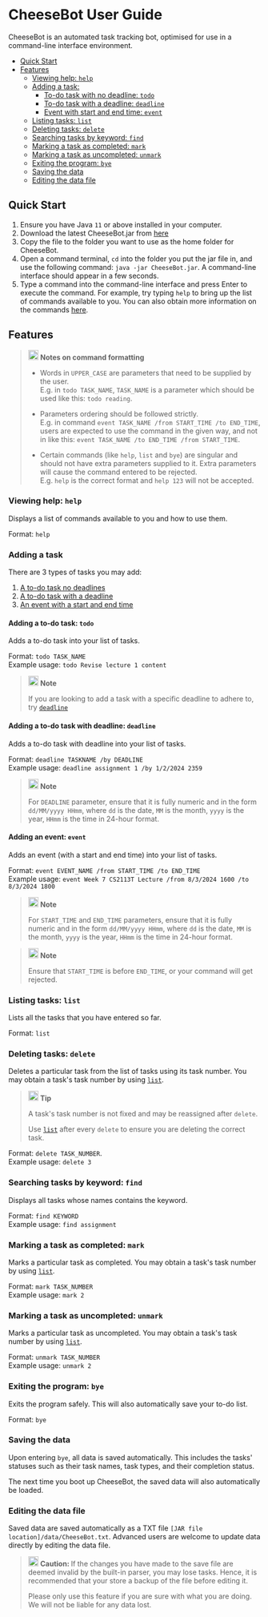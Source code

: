 # CheeseBot User Guide

CheeseBot is an automated task tracking bot, optimised for use in a command-line interface environment.
- [Quick Start](#quick-start)
- [Features](#features)
  - [Viewing help: `help`](#viewing-help-help)
  - [Adding a task:](#adding-a-task)
    - [To-do task with no deadline: `todo`](#adding-a-to-do-task-todo)
    - [To-do task with a deadline: `deadline`](#adding-a-to-do-task-with-deadline-deadline)
    - [Event with start and end time: `event`](#adding-an-event-event)
  - [Listing tasks: `list`](#listing-tasks-list)
  - [Deleting tasks: `delete`](#deleting-tasks-delete)
  - [Searching tasks by keyword: `find`](#searching-tasks-by-keyword-find)
  - [Marking a task as completed: `mark`](#marking-a-task-as-completed-mark)
  - [Marking a task as uncompleted: `unmark`](#marking-a-task-as-uncompleted-unmark)
  - [Exiting the program: `bye`](#exiting-the-program-bye)
  - [Saving the data](#saving-the-data)
  - [Editing the data file](#editing-the-data-file)
  
## Quick Start
1. Ensure you have Java `11` or above installed in your computer.
2. Download the latest CheeseBot.jar from [here]()
3. Copy the file to the folder you want to use as the home folder for CheeseBot.
4. Open a command terminal, `cd` into the folder you put the jar file in, and use the following command:
`java -jar CheeseBot.jar`. A command-line interface should appear in a few seconds.
5. Type a command into the command-line interface and press Enter to execute the command. For example, try typing `help`
to bring up the list of commands available to you. You can also obtain more information on the commands
[here](#features).


## Features

> <img class="emoji" title=":information_source:" alt=":information_source:" src="https://github.githubassets.com/images/icons/emoji/unicode/2139.png" height="20" width="20">
> <strong>Notes on command formatting </strong>  
>
> - Words in `UPPER_CASE` are parameters that need to be supplied by the user.  
> E.g. in `todo TASK_NAME`, `TASK_NAME` is a parameter which should be used like this: `todo reading`.  
> 
> 
> - Parameters ordering should be followed strictly.  
> E.g. in command `event TASK_NAME /from START_TIME /to END_TIME`, users are expected to use the command in the given
> way, and not in like this: `event TASK_NAME /to END_TIME /from START_TIME`.  
> 
> 
> - Certain commands (like `help`, `list` and `bye`) are singular and should not have extra parameters supplied to it.
> Extra parameters will cause the command entered to be rejected.  
> E.g. `help` is the correct format and `help 123` will not be accepted.  

### Viewing help: `help`
Displays a list of commands available to you and how to use them.

Format: `help`

### Adding a task

There are 3 types of tasks you may add:
1. [A to-do task no deadlines](#adding-a-to-do-task-todo)
2. [A to-do task with a deadline](#adding-a-to-do-task-with-deadline-deadline)
3. [An event with a start and end time](#adding-an-event-event)

#### Adding a to-do task: `todo`
Adds a to-do task into your list of tasks.

Format: `todo TASK_NAME`  
Example usage: `todo Revise lecture 1 content`  

> <img class="emoji" title=":information_source:" alt=":information_source:" src="https://github.githubassets.com/images/icons/emoji/unicode/2139.png" height="20" width="20">
> <strong>Note</strong>
> 
> If you are looking to add a task with a specific deadline to adhere to, 
> try [`deadline`](#adding-a-to-do-task-with-deadline-deadline)  

#### Adding a to-do task with deadline: `deadline`
Adds a to-do task with deadline into your list of tasks.

Format: `deadline TASKNAME /by DEADLINE`  
Example usage: `deadline assignment 1 /by 1/2/2024 2359`  

> <img class="emoji" title=":information_source:" alt=":information_source:" src="https://github.githubassets.com/images/icons/emoji/unicode/2139.png" height="20" width="20">
> <strong>Note </strong>
> 
> For `DEADLINE` parameter, ensure that it is fully numeric and in the form `dd/MM/yyyy HHmm`, where `dd` is the date,
> `MM` is the month, `yyyy` is the year, `HHmm` is the time in 24-hour format.  

#### Adding an event: `event`
Adds an event (with a start and end time) into your list of tasks.

Format: `event EVENT_NAME /from START_TIME /to END_TIME`  
Example usage: `event Week 7 CS2113T Lecture /from 8/3/2024 1600 /to 8/3/2024 1800`  

> <img class="emoji" title=":information_source:" alt=":information_source:" src="https://github.githubassets.com/images/icons/emoji/unicode/2139.png" height="20" width="20">
> <strong> Note </strong>
>
> For `START_TIME` and `END_TIME` parameters, ensure that it is fully numeric and in the form `dd/MM/yyyy HHmm`, where 
>`dd` is the date, `MM` is the month, `yyyy` is the year, `HHmm` is the time in 24-hour format.   

> <img class="emoji" title=":information_source:" alt=":information_source:" src="https://github.githubassets.com/images/icons/emoji/unicode/2139.png" height="20" width="20">
> <strong> Note </strong>
> 
> Ensure that `START_TIME` is before `END_TIME`, or your command will get rejected.

### Listing tasks: `list`
Lists all the tasks that you have entered so far.

Format: `list`

### Deleting tasks: `delete`
Deletes a particular task from the list of tasks using its task number. You may obtain a task's task number by using 
[`list`](#listing-tasks-list).  

> <img class="emoji" title=":bulb:" alt=":bulb:" src="https://github.githubassets.com/images/icons/emoji/unicode/1f4a1.png" height="20" width="20">
> <strong> Tip</strong>
>
> A task's task number is not fixed and may be reassigned after `delete`.
> 
> Use [`list`](#listing-tasks-list) after every `delete` to ensure you are deleting the correct task.  

Format: `delete TASK_NUMBER`.  
Example usage: `delete 3`

### Searching tasks by keyword: `find`
Displays all tasks whose names contains the keyword.

Format: `find KEYWORD`  
Example usage: `find assignment`

### Marking a task as completed: `mark`
Marks a particular task as completed. You may obtain a task's task number by using [`list`](#listing-tasks-list).

Format: `mark TASK_NUMBER`  
Example usage: `mark 2`

### Marking a task as uncompleted: `unmark`
Marks a particular task as uncompleted. You may obtain a task's task number by using [`list`](#listing-tasks-list).

Format: `unmark TASK_NUMBER`  
Example usage: `unmark 2`

### Exiting the program: `bye`
Exits the program safely. This will also automatically save your to-do list.

Format: `bye`

### Saving the data
Upon entering `bye`, all data is saved automatically. This includes the tasks' statuses such as their task names, task
types, and their completion status. 

The next time you boot up CheeseBot, the saved data will also automatically be loaded.

### Editing the data file
Saved data are saved automatically as a TXT file `[JAR file location]/data/CheeseBot.txt`.
Advanced users are welcome to update data directly by editing the data file.  

> <img class="emoji" title=":exclamation:" alt=":exclamation:" src="https://github.githubassets.com/images/icons/emoji/unicode/2757.png" height="20" width="20"> 
> <strong> Caution: </strong>
> If the changes you have made to the save file are deemed invalid by the built-in parser, you may lose tasks.
> Hence, it is recommended that your store a backup of the file before editing it.  
>
> Please only use this feature if you are sure with what you are doing. 
> We will not be liable for any data lost.